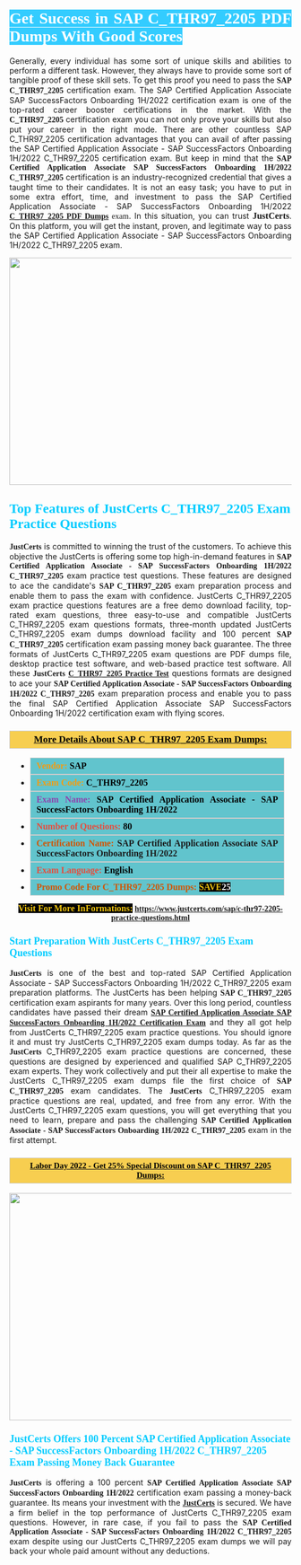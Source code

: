 <h1 style="text-align: justify;"><span style="color:#ffffff;"><span style="font-family:Georgia,serif;"><strong><span style="background-color:#33ccff;">Get Success in SAP C_THR97_2205 PDF Dumps With Good Scores</span></strong></span></span></h1>

<p style="text-align: justify;">Generally, every individual has some sort of unique skills and abilities to perform a different task. However, they always have to provide some sort of tangible proof of these skill sets. To get this proof you need to pass the <span style="font-family:Georgia,serif;"><strong>SAP C_THR97_2205</strong></span> certification exam. The SAP Certified Application Associate SAP SuccessFactors Onboarding 1H/2022 certification exam is one of the top-rated career booster certifications in the market. With the <span style="font-family:Georgia,serif;"><strong> C_THR97_2205</strong></span> certification exam you can not only prove your skills but also put your career in the right mode. There are other countless SAP C_THR97_2205 certification advantages that you can avail of after passing the SAP Certified Application Associate - SAP SuccessFactors Onboarding 1H/2022 C_THR97_2205 certification exam. But keep in mind that the <span style="font-family:Georgia,serif;"><strong>SAP Certified Application Associate SAP SuccessFactors Onboarding 1H/2022 C_THR97_2205</strong></span> certification is an industry-recognized credential that gives a taught time to their candidates. It is not an easy task; you have to put in some extra effort, time, and investment to pass the SAP Certified Application Associate - SAP SuccessFactors Onboarding 1H/2022 <span style="font-family:Georgia,serif;"><strong><a href="https://www.justcerts.com/sap/c-thr97-2205-practice-questions.html">C_THR97_2205 PDF Dumps</a> </strong>exam</span>. In this situation, you can trust <span style="font-size:16px;"><span style="font-family:Georgia,serif;"><strong>JustCerts</strong></span></span>. On this platform, you will get the instant, proven, and legitimate way to pass the SAP Certified Application Associate - SAP SuccessFactors Onboarding 1H/2022 C_THR97_2205 exam.</p>

<p style="text-align: center;"><a href="https://www.justcerts.com/sap/c-thr97-2205-practice-questions.html"><img alt="" src="https://i.imgur.com/3zmepCe.jpg" style="width: 720px; height: 405px;" /></a></p>

<h2 style="margin-right:0in; margin-left:0in"><span style="color:#00ccff;"><span style="font-family:Georgia,serif;"><strong><span style="font-size:18pt">Top Features of JustCerts C_THR97_2205 Exam Practice Questions</span></strong></span></span></h2>

<p style="text-align: justify;"><span style="font-size:14px;"><span style="font-family:Georgia,serif;"><strong>JustCerts</strong></span></span> is committed to winning the trust of the customers. To achieve this objective the JustCerts is offering some top high-in-demand features in <span style="font-family:Georgia,serif;"><strong>SAP Certified Application Associate - SAP SuccessFactors Onboarding 1H/2022 C_THR97_2205</strong></span> exam practice test questions. These features are designed to ace the candidate's <strong><span style="font-family:Georgia,serif;">SAP C_THR97_2205</span></strong> exam preparation process and enable them to pass the exam with confidence. JustCerts C_THR97_2205 exam practice questions features are a free demo download facility, top-rated exam questions, three easy-to-use and compatible JustCerts C_THR97_2205 exam questions formats, three-month updated JustCerts C_THR97_2205 exam dumps download facility and 100 percent <span style="font-family:Georgia,serif;"><strong>SAP C_THR97_2205</strong></span> certification exam passing money back guarantee. The three formats of JustCerts C_THR97_2205 exam questions are PDF dumps file, desktop practice test software, and web-based practice test software. All these <span style="font-family:Georgia,serif;"><strong>JustCerts</strong></span> <span style="font-family:Georgia,serif;"><a href="https://www.justcerts.com/sap/c-thr97-2205-practice-questions.html"><strong>C_THR97_2205 Practice Test</strong></a></span> questions formats are designed to ace your <span style="font-family:Georgia,serif;"><strong>SAP Certified Application Associate - SAP SuccessFactors Onboarding 1H/2022 C_THR97_2205</strong></span> exam preparation process and enable you to pass the final SAP Certified Application Associate SAP SuccessFactors Onboarding 1H/2022 certification exam with flying scores.</p>

<h3 style="background: #f7ce50; border: 1px solid rgb(204, 204, 204); padding: 5px 10px; text-align: center;"><span style="font-family:Georgia,serif;"><u><u><span style="color:#000000;"><span style="font-size:11pt"><span style="line-height:normal"><b><span style="font-size:13.0pt"><span cambria="">More Details About SAP C_THR97_2205 Exam Dumps:</span></span></b></span></span></span></u></u></span></h3>

<ul>
	<li style="margin:0cm 10pt">
	<div style="background:#61c4cd; border: 1px solid rgb(204, 204, 204); padding: 5px 10px; text-align: justify;"><span style="font-family:Georgia,serif;"><span style="font-size:11pt"><span style="line-height:normal"><b><span style="font-size:12.0pt"><span new="" roman="" times=""><span style="color:#f39c12;">Vendor:</span> <span style="color:#000000;">SAP</span></span></span></b></span></span></span></div>
	</li>
	<li style="margin:0cm 10pt">
	<div style="background: #61c4cd; border: 1px solid rgb(204, 204, 204); padding: 5px 10px; text-align: justify;"><span style="font-family:Georgia,serif;"><span style="font-size:11pt"><span style="line-height:normal"><b><span style="font-size:12.0pt"><span new="" roman="" times=""><span style="color:#f39c12;">Exam Code:</span> <span style="color:#000000;">C_THR97_2205</span></span></span></b></span></span></span></div>
	</li>
	<li style="margin:0cm 10pt">
	<div style="background: #61c4cd; border: 1px solid rgb(204, 204, 204); padding: 5px 10px; text-align: justify;"><span style="font-family:Georgia,serif;"><span style="font-size:11pt"><span style="line-height:normal"><b><span style="font-size:12.0pt"><span new="" roman="" times=""><span style="color:#8e44ad;">Exam Name:</span> <span style="color:#000000;">SAP Certified Application Associate - SAP SuccessFactors Onboarding 1H/2022</span></span></span></b></span></span></span></div>
	</li>
	<li style="margin:0cm 10pt">
	<div style="background: #61c4cd; border: 1px solid rgb(204, 204, 204); padding: 5px 10px;"><span style="font-family:Georgia,serif;"><span style="font-size:11pt"><span style="line-height:normal"><b><span style="font-size:12.0pt"><span new="" roman="" times=""><span style="color:#e74c3c;">Number of Questions:</span><span style="color:#000000;"><span style="color:#f1c40f;"> </span>80</span></span></span></b></span></span></span></div>
	</li>
	<li style="margin:0cm 10pt">
	<div style="background: #61c4cd; border: 1px solid rgb(204, 204, 204); padding: 5px 10px; text-align: justify;"><span style="font-family:Georgia,serif;"><span style="font-size:11pt"><span style="line-height:normal"><b><span style="font-size:12.0pt"><span new="" roman="" times=""><span style="color:#d35400;">Certification Name:</span> SAP Certified Application Associate SAP SuccessFactors Onboarding 1H/2022</span></span></b></span></span></span></div>
	</li>
	<li style="margin:0cm 10pt">
	<div style="background: #61c4cd; border: 1px solid rgb(204, 204, 204); padding: 5px 10px; text-align: justify;"><span style="font-family:Georgia,serif;"><span style="font-size:11pt"><span style="line-height:normal"><b><span style="font-size:12.0pt"><span new="" roman="" times=""><span style="color:#e74c3c;">Exam Language:</span> <span style="color:#000000;">English</span></span></span></b></span></span></span></div>
	</li>
	<li style="margin:0cm 10pt">
	<div style="background: #61c4cd; border: 1px solid rgb(204, 204, 204); padding: 5px 10px;"><span style="font-family:Georgia,serif;"><span style="font-size:11pt"><span style="line-height:normal"><b><span style="font-size:12.0pt"><span new="" roman="" times=""><span style="color:#d35400;">Promo Code For C_THR97_2205 Dumps:</span><span style="color:#f1c40f;"> <span style="background-color:#000000;">SAVE</span></span><span style="color:#ffffff;"><span style="background-color:#000000;">25</span></span></span></span></b></span></span></span></div>
	</li>
</ul>

<p style="text-align: center;"><span style="font-family:Georgia,serif;"><strong><span style="font-size:16px;"><span style="color:#f1c40f;"><span style="background-color:#000000;">Visit For More InFormations:</span></span></span> <a href="https://www.justcerts.com/sap/c-thr97-2205-practice-questions.html">https://www.justcerts.com/sap/c-thr97-2205-practice-questions.html</a></strong></span></p>

<h3 style="margin-right:0in; margin-left:0in"><span style="color:#00ccff;"><span style="font-family:Georgia,serif;"><strong><span style="font-size:13.5pt">Start Preparation With JustCerts C_THR97_2205 Exam Questions</span></strong></span></span></h3>

<p style="text-align: justify;"><span style="font-family:Georgia,serif;"><strong>JustCerts</strong></span> is one of the best and top-rated SAP Certified Application Associate - SAP SuccessFactors Onboarding 1H/2022 C_THR97_2205 exam preparation platforms. The JustCerts has been helping <span style="font-family:Georgia,serif;"><strong>SAP C_THR97_2205</strong></span> certification exam aspirants for many years. Over this long period, countless candidates have passed their dream <a href="https://www.justcerts.com/sap/sap-certified-application-associate-certification-exams.html"><span style="font-family:Georgia,serif;"><strong>SAP Certified Application Associate SAP SuccessFactors Onboarding 1H/2022 Certification Exam</strong></span></a> and they all got help from JustCerts C_THR97_2205 exam practice questions. You should ignore it and must try JustCerts C_THR97_2205 exam dumps today. As far as the <span style="font-family:Georgia,serif;"><strong>JustCerts</strong></span> C_THR97_2205 exam practice questions are concerned, these questions are designed by experienced and qualified SAP C_THR97_2205 exam experts. They work collectively and put their all expertise to make the JustCerts C_THR97_2205 exam dumps file the first choice of <strong><span style="font-family:Georgia,serif;">SAP C_THR97_2205</span></strong> exam candidates. The <span style="font-family:Georgia,serif;"><strong>JustCerts</strong></span> C_THR97_2205 exam practice questions are real, updated, and free from any error. With the JustCerts C_THR97_2205 exam questions, you will get everything that you need to learn, prepare and pass the challenging <span style="font-family:Georgia,serif;"><strong>SAP Certified Application Associate - SAP SuccessFactors Onboarding 1H/2022 C_THR97_2205</strong></span> exam in the first attempt.</p>

<h3 style="background: rgb(247, 206, 80); border: 1px solid rgb(204, 204, 204); padding: 5px 10px; text-align: center;"><span style="font-family:Georgia,serif;"><u><span style="color:#000000;"><span style="font-size:11pt;"><span style="line-height:normal;"><b><span cambria="">Labor Day 2022 - Get 25% Special Discount on SAP C_THR97_2205 Dumps:</span></b></span></span></span></u></span></h3>

<p style="text-align: center;"><a href="https://www.justcerts.com/sap/c-thr97-2205-practice-questions.html"><img alt="" src="https://i.imgur.com/fQyYzMS.jpg" style="width: 720px; height: 405px;" /></a></p>

<h3 style="margin-right:0in; margin-left:0in"><span style="color:#00ccff;"><span style="font-family:Georgia,serif;"><strong><span style="font-size:13.5pt">JustCerts Offers 100 Percent SAP Certified Application Associate - SAP SuccessFactors Onboarding 1H/2022 C_THR97_2205 Exam Passing Money Back Guarantee</span></strong></span></span></h3>

<p style="text-align: justify;"><span style="font-family:Georgia,serif;"><strong>JustCerts</strong></span> is offering a 100 percent <span style="font-family:Georgia,serif;"><strong>SAP Certified Application Associate SAP SuccessFactors Onboarding 1H/2022</strong></span> certification exam passing a money-back guarantee. Its means your investment with the <a href="https://www.justcerts.com/"><span style="font-size:14px;"><span style="font-family:Georgia,serif;"><strong>JustCerts</strong></span></span></a> is secured. We have a firm belief in the top performance of JustCerts C_THR97_2205 exam questions. However, in rare case, if you fail to pass the <span style="font-family:Georgia,serif;"><strong>SAP Certified Application Associate - SAP SuccessFactors Onboarding 1H/2022 C_THR97_2205</strong></span> exam despite using our JustCerts C_THR97_2205 exam dumps we will pay back your whole paid amount without any deductions.</p>
